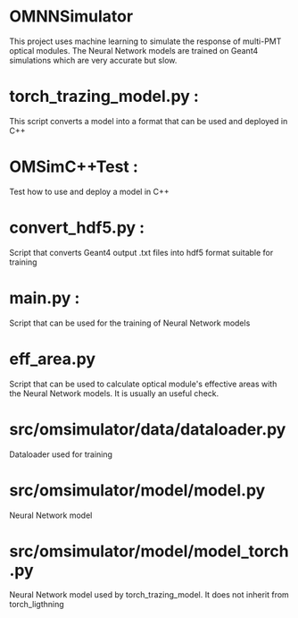 # OMNNSimulator

This project uses machine learning to simulate the response of multi-PMT optical modules.
The Neural Network models are trained on Geant4 simulations which are very accurate but slow.


# torch_trazing_model.py :

This script converts a model into a format that can be used and deployed in C++

# OMSimC++Test :

Test how to use and deploy a model in C++

# convert_hdf5.py :

Script that converts Geant4 output .txt files into hdf5 format suitable for training

# main.py :

Script that can be used for the training of Neural Network models

# eff_area.py

Script that can be used to calculate optical module's effective areas with the Neural Network models. It is usually an useful check.

# src/omsimulator/data/dataloader.py

Dataloader used for training

# src/omsimulator/model/model.py

Neural Network model

# src/omsimulator/model/model_torch.py

Neural Network model used by torch_trazing_model. It does not inherit from torch_ligthning
